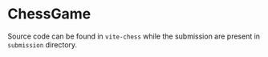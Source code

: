 # ChessGame

Source code can be found in `vite-chess` while the submission are present in `submission` directory.